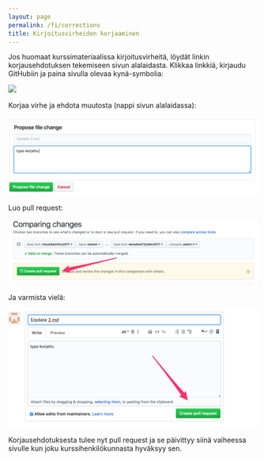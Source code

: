 ```yaml
---
layout: page
permalink: /fi/corrections
title: Kirjoitusvirheiden korjaaminen
---
```


Jos huomaat kurssimateriaalissa kirjoitusvirheitä, löydät linkin korjausehdotuksen tekemiseen sivun alalaidasta. Klikkaa linkkiä, kirjaudu GitHubiin ja paina sivulla olevaa kynä-symbolia:

![](https://raw.githubusercontent.com/mluukkai/ohjelmistotekniikka-syksy-2020/main/web/images/l-0.png)

Korjaa virhe ja ehdota muutosta (nappi sivun alalaidassa):

![](https://github.com/mluukkai/ohtu2017/raw/master/images/lh3-4.png)

Luo pull request:

![](https://github.com/mluukkai/ohtu2017/raw/master/images/lh3-5.png)

Ja varmista vielä:

![](https://github.com/mluukkai/ohtu2017/raw/master/images/lh3-6.png)

Korjausehdotuksesta tulee nyt pull request ja se päivittyy siinä vaiheessa sivulle kun joku kurssihenkilökunnasta hyväksyy sen.
